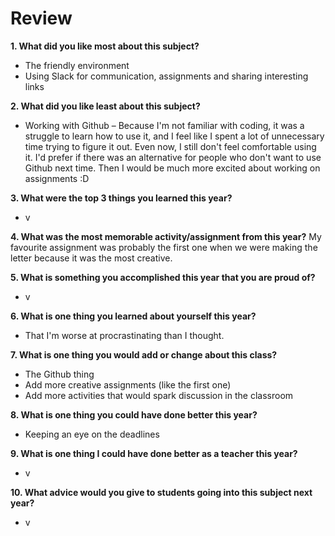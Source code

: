 # Review

**1. What did you like most about this subject?**
- The friendly environment
- Using Slack for communication, assignments and sharing interesting links

**2. What did you like least about this subject?**
- Working with Github – Because I'm not familiar with coding, it was a struggle to learn how to use it, and I feel like I spent a lot of unnecessary time trying to figure it out. Even now, I still don't feel comfortable using it. I'd prefer if there was an alternative for people who don't want to use Github next time. Then I would be much more excited about working on assignments :D

**3. What were the top 3 things you learned this year?**
- v

**4. What was the most memorable activity/assignment from this year?**
My favourite assignment was probably the first one when we were making the letter because it was the most creative.

**5. What is something you accomplished this year that you are proud of?**
- v

**6. What is one thing you learned about yourself this year?**
- That I'm worse at procrastinating than I thought.


**7. What is one thing you would add or change about this class?**
- The Github thing
- Add more creative assignments (like the first one)
- Add more activities that would spark discussion in the classroom

**8. What is one thing you could have done better this year?**
- Keeping an eye on the deadlines

**9. What is one thing I could have done better as a teacher this year?**
- v

**10. What advice would you give to students going into this subject next year?**
- v

